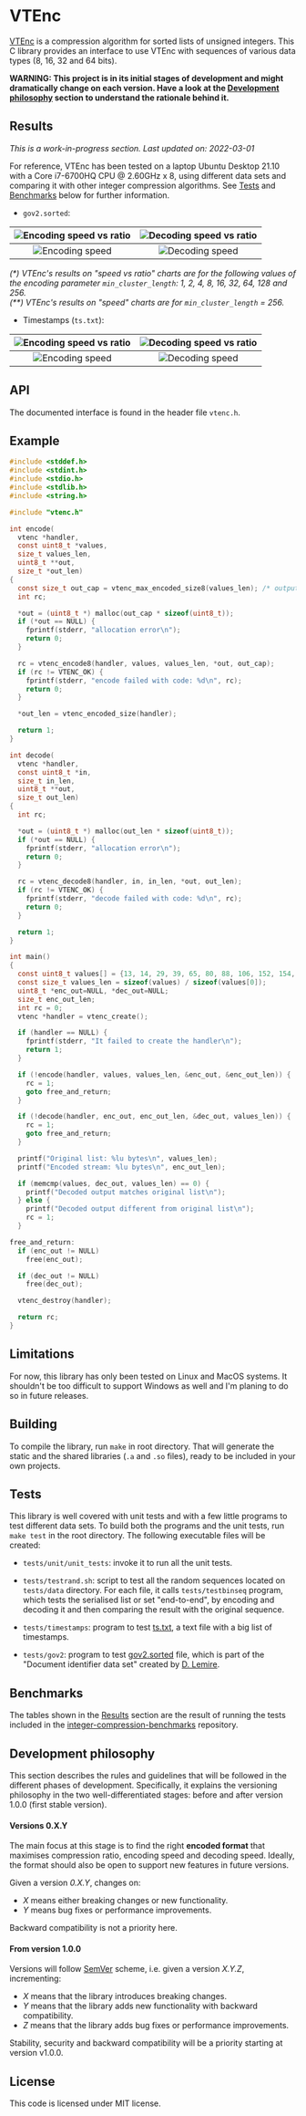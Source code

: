 # VTEnc

[VTEnc](https://vteromero.github.io/2019/07/28/vtenc.html) is a compression algorithm for sorted lists of unsigned integers. This C library provides an interface to use VTEnc with sequences of various data types (8, 16, 32 and 64 bits).

**WARNING: This project is in its initial stages of development and might dramatically change on each version. Have a look at the [Development philosophy](https://github.com/vteromero/VTEnc#development-philosophy) section to understand the rationale behind it.**

## Results

*This is a work-in-progress section. Last updated on: 2022-03-01*

For reference, VTEnc has been tested on a laptop Ubuntu Desktop 21.10 with a Core i7-6700HQ CPU @ 2.60GHz x 8, using different data sets and comparing it with other integer compression algorithms. See [Tests](https://github.com/vteromero/VTEnc#tests) and [Benchmarks](https://github.com/vteromero/VTEnc#benchmarks) below for further information.

* `gov2.sorted`:

 ![Encoding speed vs ratio](doc/images/gov2_enc_speed_vs_ratio.png) | ![Decoding speed vs ratio](doc/images/gov2_dec_speed_vs_ratio.png)
 :---:|:---:
 ![Encoding speed](doc/images/gov2_enc_speed.png) | ![Decoding speed](doc/images/gov2_dec_speed.png)

 _(\*) VTEnc's results on "speed vs ratio" charts are for the following values of the encoding parameter `min_cluster_length`: 1, 2, 4, 8, 16, 32, 64, 128 and 256._  
 _(\*\*) VTEnc's results on "speed" charts are for `min_cluster_length` = 256._

* Timestamps (`ts.txt`):

 ![Encoding speed vs ratio](doc/images/ts_enc_speed_vs_ratio.png) | ![Decoding speed vs ratio](doc/images/ts_dec_speed_vs_ratio.png)
 :---:|:---:
 ![Encoding speed](doc/images/ts_enc_speed.png) | ![Decoding speed](doc/images/ts_dec_speed.png)

## API

The documented interface is found in the header file `vtenc.h`.

## Example

```c
#include <stddef.h>
#include <stdint.h>
#include <stdio.h>
#include <stdlib.h>
#include <string.h>

#include "vtenc.h"

int encode(
  vtenc *handler,
  const uint8_t *values,
  size_t values_len,
  uint8_t **out,
  size_t *out_len)
{
  const size_t out_cap = vtenc_max_encoded_size8(values_len); /* output capacity */
  int rc;

  *out = (uint8_t *) malloc(out_cap * sizeof(uint8_t));
  if (*out == NULL) {
    fprintf(stderr, "allocation error\n");
    return 0;
  }

  rc = vtenc_encode8(handler, values, values_len, *out, out_cap);
  if (rc != VTENC_OK) {
    fprintf(stderr, "encode failed with code: %d\n", rc);
    return 0;
  }

  *out_len = vtenc_encoded_size(handler);

  return 1;
}

int decode(
  vtenc *handler,
  const uint8_t *in,
  size_t in_len,
  uint8_t **out,
  size_t out_len)
{
  int rc;

  *out = (uint8_t *) malloc(out_len * sizeof(uint8_t));
  if (*out == NULL) {
    fprintf(stderr, "allocation error\n");
    return 0;
  }

  rc = vtenc_decode8(handler, in, in_len, *out, out_len);
  if (rc != VTENC_OK) {
    fprintf(stderr, "decode failed with code: %d\n", rc);
    return 0;
  }

  return 1;
}

int main()
{
  const uint8_t values[] = {13, 14, 29, 39, 65, 80, 88, 106, 152, 154, 155, 177};
  const size_t values_len = sizeof(values) / sizeof(values[0]);
  uint8_t *enc_out=NULL, *dec_out=NULL;
  size_t enc_out_len;
  int rc = 0;
  vtenc *handler = vtenc_create();

  if (handler == NULL) {
    fprintf(stderr, "It failed to create the handler\n");
    return 1;
  }

  if (!encode(handler, values, values_len, &enc_out, &enc_out_len)) {
    rc = 1;
    goto free_and_return;
  }

  if (!decode(handler, enc_out, enc_out_len, &dec_out, values_len)) {
    rc = 1;
    goto free_and_return;
  }

  printf("Original list: %lu bytes\n", values_len);
  printf("Encoded stream: %lu bytes\n", enc_out_len);

  if (memcmp(values, dec_out, values_len) == 0) {
    printf("Decoded output matches original list\n");
  } else {
    printf("Decoded output different from original list\n");
    rc = 1;
  }

free_and_return:
  if (enc_out != NULL)
    free(enc_out);

  if (dec_out != NULL)
    free(dec_out);

  vtenc_destroy(handler);

  return rc;
}

```

## Limitations

For now, this library has only been tested on Linux and MacOS systems. It shouldn't be too difficult to support Windows as well and I'm planing to do so in future releases.

## Building

To compile the library, run `make` in root directory. That will generate the static and the shared libraries (`.a` and `.so` files), ready to be included in your own projects.

## Tests

This library is well covered with unit tests and with a few little programs to test different data sets. To build both the programs and the unit tests, run `make test` in the root directory. The following executable files will be created:

* `tests/unit/unit_tests`: invoke it to run all the unit tests.

* `tests/testrand.sh`: script to test all the random sequences located on `tests/data` directory. For each file, it calls `tests/testbinseq` program, which tests the serialised list or set "end-to-end", by encoding and decoding it and then comparing the result with the original sequence.

* `tests/timestamps`: program to test [ts.txt](https://github.com/zentures/encoding/tree/master/benchmark/data), a text file with a big list of timestamps.

* `tests/gov2`: program to test [gov2.sorted](https://lemire.me/data/integercompression2014.html) file, which is part of the "Document identifier data set" created by [D. Lemire](https://lemire.me/en/).

## Benchmarks

The tables shown in the [Results](https://github.com/vteromero/VTEnc#results) section are the result of running the tests included in the [integer-compression-benchmarks](https://github.com/vteromero/integer-compression-benchmarks) repository.

## Development philosophy

This section describes the rules and guidelines that will be followed in the different phases of development. Specifically, it explains the versioning philosophy in the two well-differentiated stages: before and after version 1.0.0 (first stable version).

#### Versions 0.X.Y

The main focus at this stage is to find the right **encoded format** that maximises compression ratio, encoding speed and decoding speed. Ideally, the format should also be open to support new features in future versions.

Given a version *0.X.Y*, changes on:

* *X* means either breaking changes or new functionality.
* *Y* means bug fixes or performance improvements.

Backward compatibility is not a priority here.

#### From version 1.0.0

Versions will follow [SemVer](https://semver.org/) scheme, i.e. given a version *X.Y.Z*, incrementing:

* *X* means that the library introduces breaking changes.
* *Y* means that the library adds new functionality with backward compatibility.
* *Z* means that the library adds bug fixes or performance improvements.

Stability, security and backward compatibility will be a priority starting at version v1.0.0.

## License

This code is licensed under MIT license.
